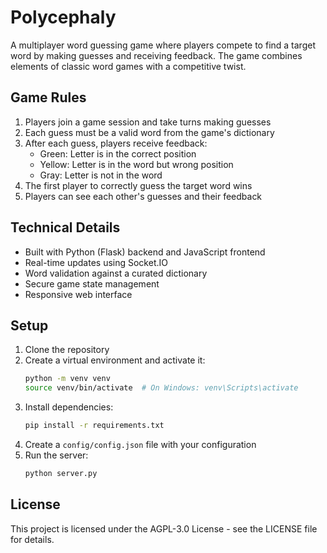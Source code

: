 # Polycephaly

A multiplayer word guessing game where players compete to find a target word by making guesses and receiving feedback. The game combines elements of classic word games with a competitive twist.

## Game Rules

1. Players join a game session and take turns making guesses
2. Each guess must be a valid word from the game's dictionary
3. After each guess, players receive feedback:
   - Green: Letter is in the correct position
   - Yellow: Letter is in the word but wrong position
   - Gray: Letter is not in the word
4. The first player to correctly guess the target word wins
5. Players can see each other's guesses and their feedback

## Technical Details

- Built with Python (Flask) backend and JavaScript frontend
- Real-time updates using Socket.IO
- Word validation against a curated dictionary
- Secure game state management
- Responsive web interface

## Setup

1. Clone the repository
2. Create a virtual environment and activate it:
   ```bash
   python -m venv venv
   source venv/bin/activate  # On Windows: venv\Scripts\activate
   ```
3. Install dependencies:
   ```bash
   pip install -r requirements.txt
   ```
4. Create a `config/config.json` file with your configuration
5. Run the server:
   ```bash
   python server.py
   ```

## License

This project is licensed under the AGPL-3.0 License - see the LICENSE file for details.
